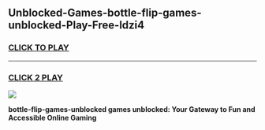
## Unblocked-Games-bottle-flip-games-unblocked-Play-Free-ldzi4
<h3>
<a href="https://premium76.site?title=bottle-flip-games-unblocked&ref=09A">CLICK TO PLAY</a></h3>
<hr>

<h3>
<a href="https://premium76.site?title=bottle-flip-games-unblocked&ref=09A">CLICK 2 PLAY</a>
  
</h3>

<a href="https://premium76.site?title=bottle-flip-games-unblocked&ref=09A"><img src="https://clearcache.store/games.png"></a>


**bottle-flip-games-unblocked games unblocked: Your Gateway to Fun and Accessible Online Gaming**
